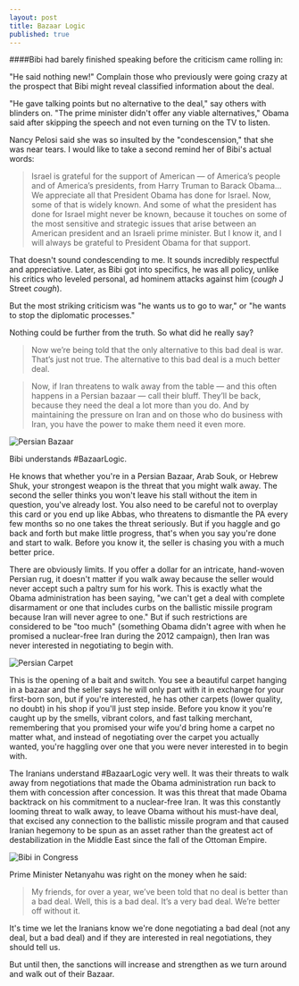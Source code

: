 ```yaml
---
layout: post
title: Bazaar Logic
published: true
---
```


####Bibi had barely finished speaking before the criticism came rolling in:

"He said nothing new!" Complain those who previously were going crazy at the prospect that Bibi might reveal classified information about the deal.

"He gave talking points but no alternative to the deal," say others with blinders on. "The prime minister didn't offer any viable alternatives," Obama said after skipping the speech and not even turning on the TV to listen.

Nancy Pelosi said she was so insulted by the "condescension," that she was near tears. I would like to take a second remind her of Bibi's actual words:

>Israel is grateful for the support of American — of America’s people and of America’s presidents, from Harry Truman to Barack Obama... We appreciate all that President Obama has done for Israel. Now, some of that is widely known. And some of what the president has done for Israel might never be known, because it touches on some of the most sensitive and strategic issues that arise between an American president and an Israeli prime minister. But I know it, and I will always be grateful to President Obama for that support.

That doesn't sound condescending to me. It sounds incredibly respectful and appreciative. Later, as Bibi got into specifics, he was all policy, unlike his critics who leveled personal, ad hominem attacks against him (*cough* J Street *cough*).

But the most striking criticism was "he wants us to go to war," or "he wants to stop the diplomatic processes."

Nothing could be further from the truth. So what did he really say?

>Now we’re being told that the only alternative to this bad deal is war. That’s just not true. The alternative to this bad deal is a much better deal.

>Now, if Iran threatens to walk away from the table — and this often happens in a Persian bazaar — call their bluff. They’ll be back, because they need the deal a lot more than you do. And by maintaining the pressure on Iran and on those who do business with Iran, you have the power to make them need it even more.

![Persian Bazaar](https://i.imgur.com/NV0siIR.jpg)

Bibi understands #BazaarLogic.

He knows that whether you're in a Persian Bazaar, Arab Souk, or Hebrew Shuk, your strongest weapon is the threat that you might walk away. The second the seller thinks you won't leave his stall without the item in question, you've already lost. You also need to be careful not to overplay this card or you end up like Abbas, who threatens to dismantle the PA every few months so no one takes the threat seriously. But if you haggle and go back and forth but make little progress, that's when you say you're done and start to walk. Before you know it, the seller is chasing you with a much better price.

There are obviously limits. If you offer a dollar for an intricate, hand-woven Persian rug, it doesn't matter if you walk away because the seller would never accept such a paltry sum for his work. This is exactly what the Obama administration has been saying, "we can't get a deal with complete disarmament or one that includes curbs on the ballistic missile program because Iran will never agree to one." But if such restrictions are considered to be "too much" (something Obama didn't agree with when he promised a nuclear-free Iran during the 2012 campaign), then Iran was never interested in negotiating to begin with.

![Persian Carpet](https://i.imgur.com/EcOrSKs.jpg)

This is the opening of a bait and switch. You see a beautiful carpet hanging in a bazaar and the seller says he will only part with it in exchange for your first-born son, but if you're interested, he has other carpets (lower quality, no doubt) in his shop if you'll just step inside. Before you know it you're caught up by the smells, vibrant colors, and fast talking merchant, remembering that you promised your wife you'd bring home a carpet no matter what, and instead of negotiating over the carpet you actually wanted, you're haggling over one that you were never interested in to begin with.

The Iranians understand #BazaarLogic very well. It was their threats to walk away from negotiations that made the Obama administration run back to them with concession after concession. It was this threat that made Obama backtrack on his commitment to a nuclear-free Iran. It was this constantly looming threat to walk away, to leave Obama without his must-have deal, that excised any connection to the ballistic missile program and that caused Iranian hegemony to be spun as an asset rather than the greatest act of destabilization in the Middle East since the fall of the Ottoman Empire.

![Bibi in Congress](https://i.imgur.com/DNfOq7H.png)

Prime Minister Netanyahu was right on the money when he said:

>My friends, for over a year, we’ve been told that no deal is better than a bad deal. Well, this is a bad deal. It’s a very bad deal. We’re better off without it.

It's time we let the Iranians know we're done negotiating a bad deal (not any deal, but a bad deal) and if they are interested in real negotiations, they should tell us.

But until then, the sanctions will increase and strengthen as we turn around and walk out of their Bazaar.